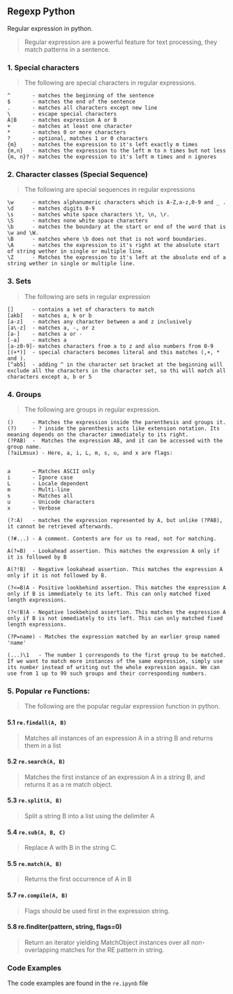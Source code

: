 ## Regexp Python

Regular expression in python.

> Regular expression are a powerful feature for text processing, they match patterns in a sentence.

### 1. Special characters

> The following are special characters in regular expressions.

```
^       - matches the beginning of the sentence
$       - matches the end of the sentence
.       - matches all characters except new line
\       - escape special characters
A|B     - matches expression A or B
+       - matches at least one character
*       - matches 0 or more characters
?       - optional, matches 1 or 0 characters
{m}     - matches the expression to it's left exactly m times
{m,n}   - matches the expression to the left m to n times but not less
{m, n}? - matches the expression to it's left m times and n ignores
```

### 2. Character classes (Special Sequence)

> The following are special sequences in regular expressions

```
\w      - matches alphanumeric characters which is A-Z,a-z,0-9 and _ .
\d      - matches digits 0-9
\s      - matches white space characters \t, \n, \r.
\S      - matches none white space characters
\b      - matches the boundary at the start or end of the word that is  \w and \W.
\B      - matches where \b does not that is not word boundaries.
\A      - matches the expression to it's right at the absolute start of string wether in single or multiple line.
\Z      - Matches the expression to it's left at the absolute end of a string wether in single or multiple line.

```

### 3. Sets

> The following are sets in regular expression

```
[]      - contains a set of characters to match
[akb]   - matches a, k or b
[a-z]   - matches any character between a and z inclusively
[a\-z]  - matches a, -, or z
[a-]    - matches a or -
[-a]    - matches a
[a-z0-9]- matches characters from a to z and also numbers from 0-9
[(+*)]  - special characters becomes literal and this matches (,+, * and ).
[^ab5]  - adding ^ in the character set bracket at the beginning will exclude all the characters in the character set, so thi will match all characters except a, b or 5
```

### 4. Groups

> The following are groups in regular expression.

```
()      - Matches the expression inside the parenthesis and groups it.
(?)     - ? inside the parenthesis acts like extension notation. Its meaning depends on the character immediately to its right.
(?PAB)  -  Matches the expression AB, and it can be accessed with the group name.
(?aiLmsux) - Here, a, i, L, m, s, u, and x are flags:


a       — Matches ASCII only
i       - Ignore case
L       - Locale dependent
m       - Multi-line
s       - Matches all
u       - Unicode characters
x       - Verbose

(?:A)   - matches the expression represented by A, but unlike (?PAB), it cannot be retrieved afterwards.

(?#...) - A comment. Contents are for us to read, not for matching.

A(?=B)  - Lookahead assertion. This matches the expression A only if it is followed by B

A(?!B)  - Negative lookahead assertion. This matches the expression A only if it is not followed by B.

(?<=B)A - Positive lookbehind assertion. This matches the expression A only if B is immediately to its left. This can only matched fixed length expressions.

(?<!B)A - Negative lookbehind assertion. This matches the expression A only if B is not immediately to its left. This can only matched fixed length expressions.

(?P=name) - Matches the expression matched by an earlier group named 'name'

(...)\1   - The number 1 corresponds to the first group to be matched. If we want to match more instances of the same expression, simply use its number instead of writing out the whole expression again. We can use from 1 up to 99 such groups and their corresponding numbers.
```

### 5. Popular `re` Functions:

> The following are the popular regular expression function in python.

#### 5.1 `re.findall(A, B)`

> Matches all instances of an expression A in a string B and returns them in a list

#### 5.2 `re.search(A, B)`

> Matches the first instance of an expression A in a string B, and returns it as a re match object.

#### 5.3 `re.split(A, B)`

> Split a string B into a list using the delimiter A

#### 5.4 `re.sub(A, B, C)`

> Replace A with B in the string C.

#### 5.5 `re.match(A, B)`

> Returns the first occurrence of A in B

#### 5.7 `re.compile(A, B)`

> Flags should be used first in the expression string.

#### 5.8 re.finditer(pattern, string, flags=0)

> Return an iterator yielding MatchObject instances over all non-overlapping matches for the RE pattern in string.

### Code Examples

The code examples are found in the `re.ipynb` file

